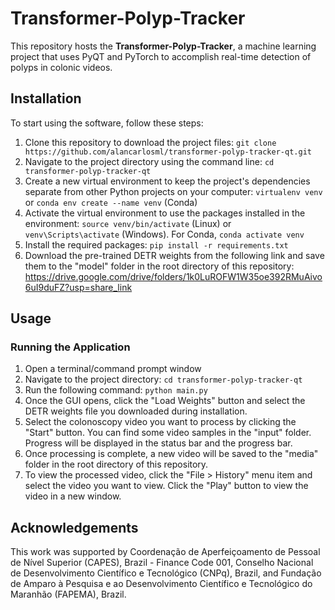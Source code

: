 # Transformer-Polyp-Tracker

This repository hosts the **Transformer-Polyp-Tracker**, a machine learning project that uses PyQT and PyTorch to accomplish real-time detection of polyps in colonic videos.

## Installation

To start using the software, follow these steps:

1. Clone this repository to download the project files: `git clone https://github.com/alancarlosml/transformer-polyp-tracker-qt.git`
2. Navigate to the project directory using the command line: `cd transformer-polyp-tracker-qt`
3. Create a new virtual environment to keep the project's dependencies separate from other Python projects on your computer: `virtualenv venv` or `conda env create --name venv` (Conda)
4. Activate the virtual environment to use the packages installed in the environment: `source venv/bin/activate` (Linux) or `venv\Scripts\activate` (Windows). For Conda, `conda activate venv`
5. Install the required packages: `pip install -r requirements.txt`
6. Download the pre-trained DETR weights from the following link and save them to the "model" folder in the root directory of this repository: https://drive.google.com/drive/folders/1k0LuROFW1W35oe392RMuAivo6uI9duFZ?usp=share_link

## Usage

### Running the Application

1. Open a terminal/command prompt window
2. Navigate to the project directory: `cd transformer-polyp-tracker-qt`
3. Run the following command: `python main.py`
4. Once the GUI opens, click the "Load Weights" button and select the DETR weights file you downloaded during installation.
5. Select the colonoscopy video you want to process by clicking the "Start" button. You can find some video samples in the "input" folder. Progress will be displayed in the status bar and the progress bar.
6. Once processing is complete, a new video will be saved to the "media" folder in the root directory of this repository.
7. To view the processed video, click the "File > History" menu item and select the video you want to view. Click the "Play" button to view the video in a new window.

## Acknowledgements

This work was supported by Coordenação de Aperfeiçoamento de Pessoal de Nível Superior (CAPES), Brazil - Finance Code 001, Conselho Nacional de Desenvolvimento Científico e Tecnológico (CNPq), Brazil, and Fundação de Amparo à Pesquisa e ao Desenvolvimento Científico e Tecnológico do Maranhão (FAPEMA), Brazil.
